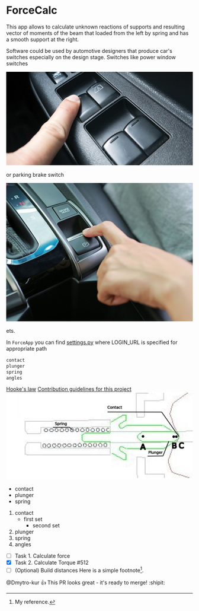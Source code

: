# ForceCalc

This app allows to calculate unknown reactions of supports and resulting vector of moments of the beam that loaded from the left by spring and has a smooth support at the right.

Software could be used by automotive designers that produce car's switches especially on the design stage. Switches like power window switches

![image](force/static/force/pictures/Power-Windows.jpg)

or parking brake switch

![image](force/static/force/pictures/electric-handbrake.jpg)

ets.



In `ForceApp` you can find [settings.py](ForceApp/settings.py) where LOGIN_URL is specified for appropriate path


```
contact
plunger
spring
angles
```

[Hooke's law](https://en.wikipedia.org/wiki/Hooke%27s_law)
[Contribution guidelines for this project](requirements.txt)
![Linear equations.gif](force/static/force/pictures/Switch2_zoom.png)

- contact
- plunger
- spring
1. contact
   - first set
     - second set
3. plunger
4. spring
5. angles
 - [ ] Task 1. Calculate force
 - [x] Task 2. Calculate Torque #512
 - [ ] \(Optional) Build distances
Here is a simple footnote[^1].
<!-- This content will not appear in the rendered Markdown -->

[^1]: My reference.

@Dmytro-kur :+1: This PR looks great - it's ready to merge! :shipit:
